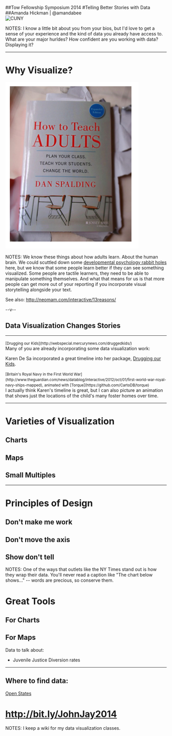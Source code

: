 
##Tow Fellowship Symposium 2014
#Telling Better Stories with Data
##Amanda Hickman | @amandabee  
  ![CUNY](/talks/utilities/cuny_square_RGB_orange.jpg "CUNY Graduate School of Journalism")
  
NOTES:
I know a little bit about you from your bios, but I'd love to get a sense of your experience and the kind of data you already have access to.  What are your major hurldes?  How confident are you working with data? Displaying it? 

-----
# Why Visualize?

![Cover Art for How to Teach Adults](imgs/how_to_teach_adults-sm.png "How to Teach Adults")

NOTES:
We know these things about how adults learn. About the human brain. We could scuttled down some [developmental psychology rabbit holes](http://en.wikipedia.org/wiki/Learning_styles#Fleming.27s_VAK.2FVARK_model) 
  here, but we know that some people learn better if they can see something visualized. Some people are tactile learners, they need to be able to manipulate something themselves. And what that means for us is that more people can get more out of your reporting if you incorporate visual storytelling alongside your text.

See also: <http://neomam.com/interactive/13reasons/>

--v--

## Data Visualization Changes Stories

-----

<section data-background="imgs/drugging_kids.png">
    <small class="caption">[Drugging our Kids](http://webspecial.mercurynews.com/druggedkids/)</small>
    <aside class="notes">Many of you are already incorporating some data visualization work:

Karen De Sa incorporated a great timeline into her package, [Drugging our Kids](http://webspecial.mercurynews.com/druggedkids). </aside>
</section>


<section data-background="imgs/torque.png">
    <small class="caption">[Britain's Royal Navy in the First World War](http://www.theguardian.com/news/datablog/interactive/2012/oct/01/first-world-war-royal-navy-ships-mapped), animated with [Torque](https://github.com/CartoDB/torque)</small>
    <aside class="notes">I actually think Karen's timeline is great, but I can also picture an animation that shows just the locations of the child's many foster homes over time.</aside>
</section>

-----
# Varieties of Visualization

## Charts

## Maps

## Small Multiples

-----
# Principles of Design


## Don't make me work

## Don't move the axis

## Show don't tell

NOTES: 
One of the ways that outlets like the NY Times stand out is how they wrap their data. You'll never read a caption like "The chart below shows..." -- words are precious, so conserve them. 

# Great Tools

## For Charts

## For Maps




Data to talk about:

* Juvenile Justice Diversion rates 

-----
## Where to find data:

[Open States](http://sunlightfoundation.com/policy/opendatamap/)

# <http://bit.ly/JohnJay2014>

NOTES: 
I keep a wiki for my data visualization classes. 